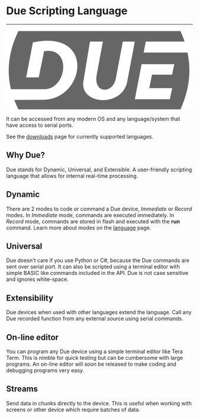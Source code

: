 # Due Scripting Language
---

![Downloads](images/due.png) 

It can be accessed from any modern OS and any language/system that have access to serial ports.


See the [downloads](downloads.md) page for currently supported languages.

## Why Due?
Due stands for Dynamic, Universal, and Extensible. A user-friendly scripting language that allows for internal real-time processing. 

## Dynamic
 There are 2 modes to code or command a Due device, *Immediate* or *Record* modes. In *Immediate* mode, commands are executed immediately. In *Record* mode, commands are stored in flash and executed with the **run** command. Learn more about modes on the [language](language.md) page.


## Universal

Due doesn't care if you use Python or C#, because the Due commands are sent over serial port. It can also be scripted using a terminal editor with simple BASIC like commands included in the API. Due is not case sensitive and ignores white-space.

## Extensibility

Due devices when used with other languages extend the language.
Call any Due recorded function from any external source using serial commands. 

## On-line editor

You can program any Due device using a simple terminal editor like Tera Term. This is nimble for quick testing but can be cumbersome with large programs. An on-line editor will soon be released to make coding and debugging programs very easy. 

## Streams
Send data in chunks directly to the device. This is useful when working with screens or other device which require batches of data. 